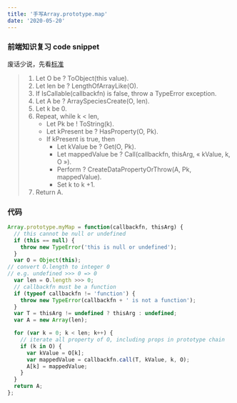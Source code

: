 ```yaml
---
title: '手写Array.prototype.map'
date: '2020-05-20'
---
```


### 前端知识复习 code snippet

废话少说，先看[标准](https://tc39.es/ecma262/#sec-array.prototype.map)

>1. Let O be ? ToObject(this value).
>2. Let len be ? LengthOfArrayLike(O).
>3. If IsCallable(callbackfn) is false, throw a TypeError exception.
>4. Let A be ? ArraySpeciesCreate(O, len).
>5. Let k be 0.
>6. Repeat, while k < len,
>     - Let Pk be ! ToString(k).
>     - Let kPresent be ? HasProperty(O, Pk).
>     - If kPresent is true, then
>       - Let kValue be ? Get(O, Pk).
>       - Let mappedValue be ? Call(callbackfn, thisArg, « kValue, k, O »).
>       - Perform ? CreateDataPropertyOrThrow(A, Pk, mappedValue).
>       - Set k to k +1.
>7. Return A.

### 代码

```javascript
Array.prototype.myMap = function(callbackfn, thisArg) {
  // this cannot be null or undefined
  if (this == null) {
    throw new TypeError('this is null or undefined');
  }
  var O = Object(this);
// convert O.length to integer 0
// e.g. undefined >>> 0 => 0
  var len = O.length >>> 0;
  // callbackfn must be a function
  if (typeof callbackfn != 'function') {
    throw new TypeError(callbackfn + ' is not a function');
  }
  var T = thisArg != undefined ? thisArg : undefined;
  var A = new Array(len);

  for (var k = 0; k < len; k++) {
    // iterate all property of O, including props in prototype chain
    if (k in O) {
      var kValue = O[k];
      var mappedValue = callbackfn.call(T, kValue, k, O);
      A[k] = mappedValue;
    }
  }
  return A;
};
```

